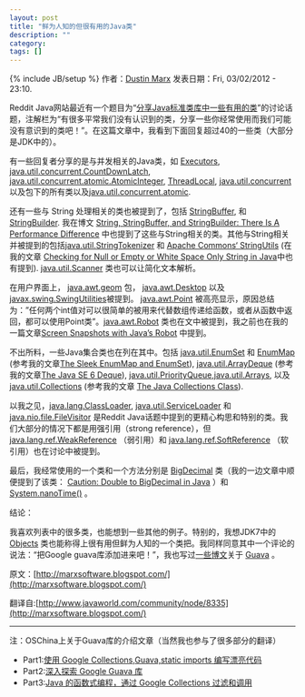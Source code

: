 ```yaml
---
layout: post
title: "鲜为人知的但很有用的Java类"
description: ""
category: 
tags: []
---
```

{% include JB/setup %}
作者：[Dustin Marx](http://www.javaworld.com/community/user/185)  发表日期：Fri, 03/02/2012 - 23:10.

Reddit Java网站最近有一个题目为“[分享Java标准类库中一些有用的类](http://www.reddit.com/r/java/comments/qepq5/share_a_useful_class_from_the_standard_java_class/)”的讨论话题，注解栏为“有很多平常我们没有认识到的类，分享一些你经常使用而我们可能没有意识到的类吧！”。在这篇文章中，我看到下面回复超过40的一些类（大部分是JDK中的）。

有一些回复者分享的是与并发相关的Java类，如 [Executors](http://docs.oracle.com/javase/7/docs/api/java/util/concurrent/Executor.html), [java.util.concurrent.CountDownLatch](http://docs.oracle.com/javase/7/docs/api/java/util/concurrent/CountDownLatch.html), [java.util.concurrent.atomic.AtomicInteger](http://docs.oracle.com/javase/7/docs/api/java/util/concurrent/atomic/AtomicInteger.html), [ThreadLocal](http://docs.oracle.com/javase/7/docs/api/java/lang/ThreadLocal.html), [java.util.concurrent](http://docs.oracle.com/javase/7/docs/api/java/util/concurrent/package-frame.html) 以及包下的所有类以及[java.util.concurrent.atomic](http://docs.oracle.com/javase/7/docs/api/java/util/concurrent/atomic/package-frame.html).

还有一些与 String 处理相关的类也被提到了，包括 [StringBuffer](http://docs.oracle.com/javase/7/docs/api/java/lang/StringBuffer.html), 和[StringBuilder](http://docs.oracle.com/javase/7/docs/api/java/lang/StringBuilder.html). 我在博文 [String, StringBuffer, and StringBuilder: There Is A Performance Difference](http://marxsoftware.blogspot.com/2008/05/string-stringbuffer-and-stringbuilder.html) 中也提到了这些与String相关的类。其他与String相关并被提到的包括[java.util.StringTokenizer](http://docs.oracle.com/javase/7/docs/api/java/util/StringTokenizer.html) 和 [Apache Commons‘ StringUtils](http://commons.apache.org/lang/api-2.5/org/apache/commons/lang/StringUtils.html) (在我的文章 [Checking for Null or Empty or White Space Only String in Java](http://marxsoftware.blogspot.com/2011/09/checking-for-null-or-empty-or-white.html)中也有提到).  [java.util.Scanner](http://docs.oracle.com/javase/7/docs/api/java/util/Scanner.html) 类也可以让简化文本解析。

在用户界面上， [java.awt.geom](http://docs.oracle.com/javase/7/docs/api/java/awt/geom/package-summary.html) 包， [java.awt.Desktop](http://docs.oracle.com/javase/7/docs/api/java/awt/Desktop.html) 以及[javax.swing.SwingUtilities](http://docs.oracle.com/javase/7/docs/api/javax/swing/SwingUtilities.html)被提到。 [java.awt.Point](http://docs.oracle.com/javase/7/docs/api/java/awt/Point.html) 被高亮显示，原因总结为：”任何两个int值对可以很简单的被用来代替数组传递给函数，或者从函数中返回，都可以使用Point类”。[java.awt.Robot](http://docs.oracle.com/javase/7/docs/api/java/awt/Robot.html) 类也在文中被提到，我之前也在我的一篇文章[Screen Snapshots with Java’s Robot](http://marxsoftware.blogspot.com/2010/08/screen-snapshots-with-javas-robot.html) 中提到。

不出所料，一些Java集合类也在列在其中。包括 [java.util.EnumSet](http://docs.oracle.com/javase/7/docs/api/java/util/EnumSet.html) 和 [EnumMap](http://docs.oracle.com/javase/7/docs/api/java/util/EnumMap.html) (参考我的文章[The Sleek EnumMap and EnumSet](http://marxsoftware.blogspot.com/2010/07/sleek-enummap-and-enumset.html)), [java.util.ArrayDeque](http://docs.oracle.com/javase/7/docs/api/java/util/ArrayDeque.html) (参考我的文章[The Java SE 6 Deque](http://marxsoftware.blogspot.com/2008/10/java-se-6-deque.html)), [java.util.PriorityQueue](http://docs.oracle.com/javase/7/docs/api/java/util/PriorityQueue.html),[java.util.Arrays](http://docs.oracle.com/javase/7/docs/api/java/util/Arrays.html), 以及 [java.util.Collections](http://docs.oracle.com/javase/7/docs/api/java/util/Collections.html) (参考我的文章 [The Java Collections Class](http://marxsoftware.blogspot.com/2009/03/java-collections-class.html)).

以我之见，[java.lang.ClassLoader](http://docs.oracle.com/javase/7/docs/api/java/lang/ClassLoader.html), [java.util.ServiceLoader](http://docs.oracle.com/javase/7/docs/api/java/util/ServiceLoader.html) 和 [java.nio.file.FileVisitor](http://docs.oracle.com/javase/7/docs/api/java/nio/file/FileVisitor.html) 是Reddit Java话题中提到的更精心构思和特别的类。我们大部分的情况下都是用强引用（strong reference），但[java.lang.ref.WeakReference](http://docs.oracle.com/javase/7/docs/api/java/lang/ref/WeakReference.html) （弱引用）和 [java.lang.ref.SoftReference](http://docs.oracle.com/javase/7/docs/api/java/lang/ref/SoftReference.html) （软引用）也在讨论中被提到。

最后，我经常使用的一个类和一个方法分别是 [BigDecimal](http://docs.oracle.com/javase/7/docs/api/java/math/BigDecimal.html) 类（我的一边文章中顺便提到了该类： [Caution: Double to BigDecimal in Java](http://marxsoftware.blogspot.com/2010/01/caution-double-to-bigdecimal-in-java.html) ）和 [System.nanoTime()](http://docs.oracle.com/javase/7/docs/api/java/lang/System.html#nanoTime()) 。

结论：

我喜欢列表中的很多类，也能想到一些其他的例子。特别的，我想JDK7中的 [Objects](http://marxsoftware.blogspot.com/2011/03/jdk-7-new-objects-class.html) 类也能称得上很有用但鲜为人知的一个类把。我同样同意其中一个评论的说法：“把Google guava库添加进来吧！”，我也写过[一些博文](http://marxsoftware.blogspot.com/search/label/Guava)关于 [Guava](http://code.google.com/p/guava-libraries/) 。

原文：[http://marxsoftware.blogspot.com/](http://marxsoftware.blogspot.com/)

翻译自:[http://www.javaworld.com/community/node/8335](http://marxsoftware.blogspot.com/)

---
注：OSChina上关于Guava库的介绍文章（当然我也参与了很多部分的翻译）

* Part1:[使用 Google Collections,Guava,static imports 编写漂亮代码](http://www.oschina.net/translate/beautiful-code-with-google-collections-guava-and-static-imports-part-1)
* Part2:[深入探索 Google Guava 库](http://www.oschina.net/translate/diving-into-the-google-guava-library-part-2)
* Part3:[Java 的函数式编程，通过 Google Collections 过滤和调用](http://www.oschina.net/translate/functional-java-filtering-and-ordering-with-google-collections-part-3)







